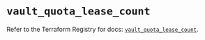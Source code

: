 # `vault_quota_lease_count`

Refer to the Terraform Registry for docs: [`vault_quota_lease_count`](https://registry.terraform.io/providers/hashicorp/vault/4.0.0/docs/resources/quota_lease_count).
